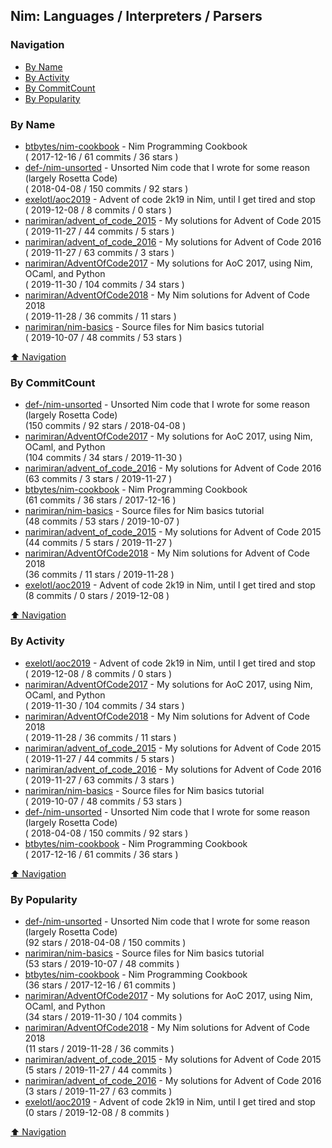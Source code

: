 ## Nim: Languages / Interpreters / Parsers


### Navigation

- [By Name](#by-name)
- [By Activity](#by-activity)
- [By CommitCount](#by-commitcount)
- [By Popularity](#by-popularity)

### By Name
<!-- PROJECTS_LIST -->
- [btbytes/nim-cookbook](https://github.com/btbytes/nim-cookbook) - Nim Programming Cookbook <br/> ( 2017-12-16 / 61 commits / 36 stars )
- [def-/nim-unsorted](https://github.com/def-/nim-unsorted) - Unsorted Nim code that I wrote for some reason (largely Rosetta Code) <br/> ( 2018-04-08 / 150 commits / 92 stars )
- [exelotl/aoc2019](https://github.com/exelotl/aoc2019) - Advent of code 2k19 in Nim, until I get tired and stop <br/> ( 2019-12-08 / 8 commits / 0 stars )
- [narimiran/advent_of_code_2015](https://github.com/narimiran/advent_of_code_2015) - My solutions for Advent of Code 2015 <br/> ( 2019-11-27 / 44 commits / 5 stars )
- [narimiran/advent_of_code_2016](https://github.com/narimiran/advent_of_code_2016) - My solutions for Advent of Code 2016 <br/> ( 2019-11-27 / 63 commits / 3 stars )
- [narimiran/AdventOfCode2017](https://github.com/narimiran/AdventOfCode2017) - My solutions for AoC 2017, using Nim, OCaml, and Python <br/> ( 2019-11-30 / 104 commits / 34 stars )
- [narimiran/AdventOfCode2018](https://github.com/narimiran/AdventOfCode2018) - My Nim solutions for Advent of Code 2018 <br/> ( 2019-11-28 / 36 commits / 11 stars )
- [narimiran/nim-basics](https://github.com/narimiran/nim-basics) - Source files for Nim basics tutorial <br/> ( 2019-10-07 / 48 commits / 53 stars )
<!-- /PROJECTS_LIST -->

[⬆ Navigation](#navigation)

### By CommitCount
<!-- COMMITCOUNT_LIST -->
- [def-/nim-unsorted](https://github.com/def-/nim-unsorted) - Unsorted Nim code that I wrote for some reason (largely Rosetta Code) <br/> (150 commits / 92 stars / 2018-04-08 )
- [narimiran/AdventOfCode2017](https://github.com/narimiran/AdventOfCode2017) - My solutions for AoC 2017, using Nim, OCaml, and Python <br/> (104 commits / 34 stars / 2019-11-30 )
- [narimiran/advent_of_code_2016](https://github.com/narimiran/advent_of_code_2016) - My solutions for Advent of Code 2016 <br/> (63 commits / 3 stars / 2019-11-27 )
- [btbytes/nim-cookbook](https://github.com/btbytes/nim-cookbook) - Nim Programming Cookbook <br/> (61 commits / 36 stars / 2017-12-16 )
- [narimiran/nim-basics](https://github.com/narimiran/nim-basics) - Source files for Nim basics tutorial <br/> (48 commits / 53 stars / 2019-10-07 )
- [narimiran/advent_of_code_2015](https://github.com/narimiran/advent_of_code_2015) - My solutions for Advent of Code 2015 <br/> (44 commits / 5 stars / 2019-11-27 )
- [narimiran/AdventOfCode2018](https://github.com/narimiran/AdventOfCode2018) - My Nim solutions for Advent of Code 2018 <br/> (36 commits / 11 stars / 2019-11-28 )
- [exelotl/aoc2019](https://github.com/exelotl/aoc2019) - Advent of code 2k19 in Nim, until I get tired and stop <br/> (8 commits / 0 stars / 2019-12-08 )
<!-- /COMMITCOUNT_LIST -->
[⬆ Navigation](#navigation)

### By Activity
<!-- ACTIVITY_LIST -->
- [exelotl/aoc2019](https://github.com/exelotl/aoc2019) - Advent of code 2k19 in Nim, until I get tired and stop <br/> ( 2019-12-08 / 8 commits / 0 stars )
- [narimiran/AdventOfCode2017](https://github.com/narimiran/AdventOfCode2017) - My solutions for AoC 2017, using Nim, OCaml, and Python <br/> ( 2019-11-30 / 104 commits / 34 stars )
- [narimiran/AdventOfCode2018](https://github.com/narimiran/AdventOfCode2018) - My Nim solutions for Advent of Code 2018 <br/> ( 2019-11-28 / 36 commits / 11 stars )
- [narimiran/advent_of_code_2015](https://github.com/narimiran/advent_of_code_2015) - My solutions for Advent of Code 2015 <br/> ( 2019-11-27 / 44 commits / 5 stars )
- [narimiran/advent_of_code_2016](https://github.com/narimiran/advent_of_code_2016) - My solutions for Advent of Code 2016 <br/> ( 2019-11-27 / 63 commits / 3 stars )
- [narimiran/nim-basics](https://github.com/narimiran/nim-basics) - Source files for Nim basics tutorial <br/> ( 2019-10-07 / 48 commits / 53 stars )
- [def-/nim-unsorted](https://github.com/def-/nim-unsorted) - Unsorted Nim code that I wrote for some reason (largely Rosetta Code) <br/> ( 2018-04-08 / 150 commits / 92 stars )
- [btbytes/nim-cookbook](https://github.com/btbytes/nim-cookbook) - Nim Programming Cookbook <br/> ( 2017-12-16 / 61 commits / 36 stars )
<!-- /ACTIVITY_LIST -->

[⬆ Navigation](#navigation)

### By Popularity
<!-- POPULARITY_LIST -->
- [def-/nim-unsorted](https://github.com/def-/nim-unsorted) - Unsorted Nim code that I wrote for some reason (largely Rosetta Code) <br/> (92 stars / 2018-04-08 / 150 commits )
- [narimiran/nim-basics](https://github.com/narimiran/nim-basics) - Source files for Nim basics tutorial <br/> (53 stars / 2019-10-07 / 48 commits )
- [btbytes/nim-cookbook](https://github.com/btbytes/nim-cookbook) - Nim Programming Cookbook <br/> (36 stars / 2017-12-16 / 61 commits )
- [narimiran/AdventOfCode2017](https://github.com/narimiran/AdventOfCode2017) - My solutions for AoC 2017, using Nim, OCaml, and Python <br/> (34 stars / 2019-11-30 / 104 commits )
- [narimiran/AdventOfCode2018](https://github.com/narimiran/AdventOfCode2018) - My Nim solutions for Advent of Code 2018 <br/> (11 stars / 2019-11-28 / 36 commits )
- [narimiran/advent_of_code_2015](https://github.com/narimiran/advent_of_code_2015) - My solutions for Advent of Code 2015 <br/> (5 stars / 2019-11-27 / 44 commits )
- [narimiran/advent_of_code_2016](https://github.com/narimiran/advent_of_code_2016) - My solutions for Advent of Code 2016 <br/> (3 stars / 2019-11-27 / 63 commits )
- [exelotl/aoc2019](https://github.com/exelotl/aoc2019) - Advent of code 2k19 in Nim, until I get tired and stop <br/> (0 stars / 2019-12-08 / 8 commits )
<!-- /POPULARITY_LIST -->

[⬆ Navigation](#navigation)
